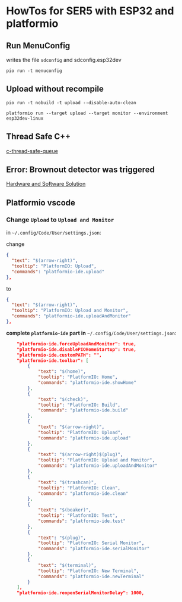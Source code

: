 # HowTos for SER5 with ESP32 and platformio

## Run MenuConfig

writes the file `sdconfig` and sdconfig.esp32dev

`pio run -t menuconfig`

## Upload without recompile

`pio run -t nobuild -t upload --disable-auto-clean`

`platformio run --target upload --target monitor --environment esp32dev-linux` 

## Thread Safe C++

[c-thread-safe-queue](https://www.educba.com/c-thread-safe-queue/)

## Error: Brownout detector was triggered

[Hardware and Software Solution](https://arduino.stackexchange.com/questions/76690/esp32-brownout-detector-was-triggered-upon-wifi-begin)

## Platformio vscode

### Change `Upload` to `Upload and Monitor`

in `~/.config/Code/User/settings.json`:

change
```json
{
  "text": "$(arrow-right)",
  "tooltip": "PlatformIO: Upload",
  "commands": "platformio-ide.upload"
},
```
to
```json
{
  "text": "$(arrow-right)",
  "tooltip": "PlatformIO: Upload and Monitor",
  "commands": "platformio-ide.uploadAndMonitor"
},
```

**complete `platformio-ide` part in** `~/.config/Code/User/settings.json`:

```json
    "platformio-ide.forceUploadAndMonitor": true,
    "platformio-ide.disablePIOHomeStartup": true,
    "platformio-ide.customPATH": "",
    "platformio-ide.toolbar": [
        {
            "text": "$(home)",
            "tooltip": "PlatformIO: Home",
            "commands": "platformio-ide.showHome"
        },
        {
            "text": "$(check)",
            "tooltip": "PlatformIO: Build",
            "commands": "platformio-ide.build"
        },
        {
            "text": "$(arrow-right)",
            "tooltip": "PlatformIO: Upload",
            "commands": "platformio-ide.upload"
        },
        {
            "text": "$(arrow-right)$(plug)",
            "tooltip": "PlatformIO: Upload and Monitor",
            "commands": "platformio-ide.uploadAndMonitor"
        },
        {
            "text": "$(trashcan)",
            "tooltip": "PlatformIO: Clean",
            "commands": "platformio-ide.clean"
        },
        {
            "text": "$(beaker)",
            "tooltip": "PlatformIO: Test",
            "commands": "platformio-ide.test"
        },
        {
            "text": "$(plug)",
            "tooltip": "PlatformIO: Serial Monitor",
            "commands": "platformio-ide.serialMonitor"
        },
        {
            "text": "$(terminal)",
            "tooltip": "PlatformIO: New Terminal",
            "commands": "platformio-ide.newTerminal"
        }
    ],
    "platformio-ide.reopenSerialMonitorDelay": 1000,

```

